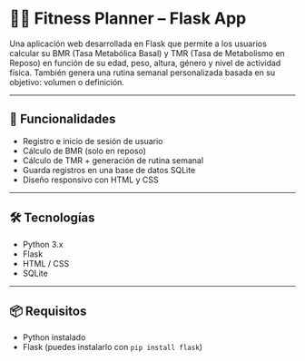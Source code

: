 # 🏋️‍♂️ Fitness Planner – Flask App

Una aplicación web desarrollada en Flask que permite a los usuarios calcular su BMR (Tasa Metabólica Basal) y TMR (Tasa de Metabolismo en Reposo) en función de su edad, peso, altura, género y nivel de actividad física. 
También genera una rutina semanal personalizada basada en su objetivo: volumen o definición.

---

## 🚀 Funcionalidades

- Registro e inicio de sesión de usuario
- Cálculo de BMR (solo en reposo)
- Cálculo de TMR + generación de rutina semanal
- Guarda registros en una base de datos SQLite
- Diseño responsivo con HTML y CSS

---

## 🛠️ Tecnologías

- Python 3.x
- Flask
- HTML / CSS
- SQLite

---

## 📦 Requisitos

- Python instalado
- Flask (puedes instalarlo con `pip install flask`)


